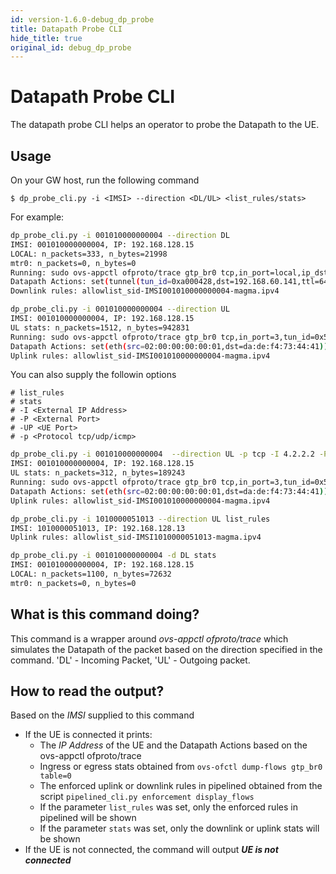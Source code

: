 ```yaml
---
id: version-1.6.0-debug_dp_probe
title: Datapath Probe CLI
hide_title: true
original_id: debug_dp_probe
---
```


# Datapath Probe CLI

The datapath probe CLI helps an operator to probe the Datapath to the UE.

## Usage

On your GW host, run the following command

```$ dp_probe_cli.py -i <IMSI> --direction <DL/UL> <list_rules/stats>```

For example:
```sh
dp_probe_cli.py -i 001010000000004 --direction DL
IMSI: 001010000000004, IP: 192.168.128.15
LOCAL: n_packets=333, n_bytes=21998
mtr0: n_packets=0, n_bytes=0
Running: sudo ovs-appctl ofproto/trace gtp_br0 tcp,in_port=local,ip_dst=192.168.128.15,ip_src=8.8.8.8,tcp_src=80,tcp_dst=3372
Datapath Actions: set(tunnel(tun_id=0xa000428,dst=192.168.60.141,ttl=64,tp_dst=2152,flags(df|key))),pop_eth,set(skb_mark(0x11)),2
Downlink rules: allowlist_sid-IMSI001010000000004-magma.ipv4
```

```sh
dp_probe_cli.py -i 001010000000004 --direction UL
IMSI: 001010000000004, IP: 192.168.128.15
UL stats: n_packets=1512, n_bytes=942831
Running: sudo ovs-appctl ofproto/trace gtp_br0 tcp,in_port=3,tun_id=0x5c6,ip_dst=8.8.8.8,ip_src=192.168.128.15,tcp_src=3372,tcp_dst=80
Datapath Actions: set(eth(src=02:00:00:00:00:01,dst=da:de:f4:73:44:41)),set(skb_mark(0xf)),1
Uplink rules: allowlist_sid-IMSI001010000000004-magma.ipv4
```

You can also supply the followin options
```
# list_rules
# stats
# -I <External IP Address>
# -P <External Port>
# -UP <UE Port>
# -p <Protocol tcp/udp/icmp>
```

```sh
dp_probe_cli.py -i 001010000000004  --direction UL -p tcp -I 4.2.2.2 -P 8080 -UP 3172
IMSI: 001010000000004, IP: 192.168.128.15
UL stats: n_packets=312, n_bytes=189243
Running: sudo ovs-appctl ofproto/trace gtp_br0 tcp,in_port=3,tun_id=0x5e6,ip_dst=4.2.2.2,ip_src=192.168.128.15,tcp_src=3172,tcp_dst=8080
Datapath Actions: set(eth(src=02:00:00:00:00:01,dst=da:de:f4:73:44:41)),set(skb_mark(0xf)),1
Uplink rules: allowlist_sid-IMSI001010000000004-magma.ipv4
```

```sh
dp_probe_cli.py -i 1010000051013 --direction UL list_rules
IMSI: 1010000051013, IP: 192.168.128.13
Uplink rules: allowlist_sid-IMSI1010000051013-magma.ipv4
```

```sh
dp_probe_cli.py -i 001010000000004 -d DL stats
IMSI: 001010000000004, IP: 192.168.128.15
LOCAL: n_packets=1100, n_bytes=72632
mtr0: n_packets=0, n_bytes=0
```

## What is this command doing?

This command is a wrapper around *ovs-appctl ofproto/trace* which simulates the Datapath of the packet based on the direction specified in the command. 'DL' - Incoming Packet, 'UL' - Outgoing packet.

## How to read the output?

Based on the *IMSI* supplied to this command
- If the UE is connected it prints:
    - The *IP Address* of the UE and the Datapath Actions based on the ovs-appctl ofproto/trace
    - Ingress or egress stats obtained from ```ovs-ofctl dump-flows gtp_br0 table=0```
    - The enforced uplink or downlink rules in pipelined obtained from the script ```pipelined_cli.py enforcement display_flows```
    - If the parameter `list_rules` was set, only the enforced rules in pipelined will be shown
    - If the parameter `stats` was set, only the downlink or uplink stats will be shown
- If the UE is not connected, the command will output ***UE is not connected***
